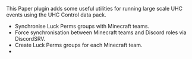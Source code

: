 This Paper plugin adds some useful utilities for running large scale UHC events using the UHC Control data pack.

- Synchronise Luck Perms groups with Minecraft teams.
- Force synchronisation between Minecraft teams and Discord roles via DiscordSRV.
- Create Luck Perms groups for each Minecraft team.
- 
